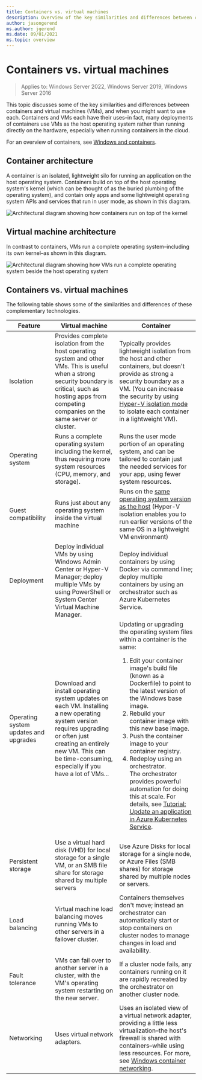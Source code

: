 ```yaml
---
title: Containers vs. virtual machines
description: Overview of the key similarities and differences between containers and virtual machines, and when you might want to use each.
author: jasongerend
ms.author: jgerend
ms.date: 09/01/2021
ms.topic: overview
---
```

# Containers vs. virtual machines

> Applies to: Windows Server 2022, Windows Server 2019, Windows Server 2016

This topic discusses some of the key similarities and differences between containers and virtual machines (VMs), and when you might want to use each. Containers and VMs each have their uses–in fact, many deployments of containers use VMs as the host operating system rather than running directly on the hardware, especially when running containers in the cloud.

For an overview of containers, see [Windows and containers](index.md).

## Container architecture

A container is an isolated, lightweight silo for running an application on the host operating system. Containers build on top of the host operating system's kernel (which can be thought of as the buried plumbing of the operating system), and contain only apps and some lightweight operating system APIs and services that run in user mode, as shown in this diagram.

![Architectural diagram showing how containers run on top of the kernel](media/container-diagram.svg)

## Virtual machine architecture

In contrast to containers, VMs run a complete operating system–including its own kernel–as shown in this diagram.

![Architectural diagram showing how VMs run a complete operating system beside the host operating system](media/virtual-machine-diagram.svg)

## Containers vs. virtual machines

The following table shows some of the similarities and differences of these complementary technologies.

|Feature    | Virtual machine  | Container  |
| --------------  | ---------------- | ---------- |
| Isolation       | Provides complete isolation from the host operating system and other VMs. This is useful when a strong security boundary is critical, such as hosting apps from competing companies on the same server or cluster. | Typically provides lightweight isolation from the host and other containers, but doesn't provide as strong a security boundary as a VM. (You can increase the security by using [Hyper-V isolation mode](../manage-containers/hyperv-container.md) to isolate each container in a lightweight VM). |
| Operating system | Runs a complete operating system including the kernel, thus requiring more system resources (CPU, memory, and storage). | Runs the user mode portion of an operating system, and can be tailored to contain just the needed services for your app, using fewer system resources. |
| Guest compatibility | Runs just about any operating system inside the virtual machine | Runs on the [same operating system version as the host](../deploy-containers/version-compatibility.md) (Hyper-V isolation enables you to run earlier versions of the same OS in a lightweight VM environment)
| Deployment     | Deploy individual VMs by using Windows Admin Center or Hyper-V Manager; deploy multiple VMs by using PowerShell or System Center Virtual Machine Manager. | Deploy individual containers by using Docker via command line; deploy multiple containers by using an orchestrator such as Azure Kubernetes Service. |
| Operating system updates and upgrades | Download and install operating system updates on each VM. Installing a new operating system version requires upgrading or often just creating an entirely new VM. This can be time-consuming, especially if you have a lot of VMs... | Updating or upgrading the operating system files within a container is the same: <br><ol><li>Edit your container image's build file (known as a Dockerfile) to point to the latest version of the Windows base image. </li><li>Rebuild your container image with this new base image.</li><li>Push the container image to your container registry.</li> <li>Redeploy using an orchestrator.<br>The orchestrator provides powerful automation for doing this at scale. For details, see [Tutorial: Update an application in Azure Kubernetes Service](/azure/aks/tutorial-kubernetes-app-update).</li></ol> |
| Persistent storage | Use a virtual hard disk (VHD) for local storage for a single VM, or an SMB file share for storage shared by multiple servers | Use Azure Disks for local storage for a single node, or Azure Files (SMB shares) for storage shared by multiple nodes or servers. |
| Load balancing | Virtual machine load balancing moves running VMs to other servers in a failover cluster. | Containers themselves don't move; instead an orchestrator can automatically start or stop containers on cluster nodes to manage changes in load and availability. |
| Fault tolerance | VMs can fail over to another server in a cluster, with the VM's operating system restarting on the new server.  | If a cluster node fails, any containers running on it are rapidly recreated by the orchestrator on another cluster node. |
| Networking     | Uses virtual network adapters. | Uses an isolated view of a virtual network adapter, providing a little less virtualization–the host's firewall is shared with containers–while using less resources. For more, see [Windows container networking](../container-networking/architecture.md). |
